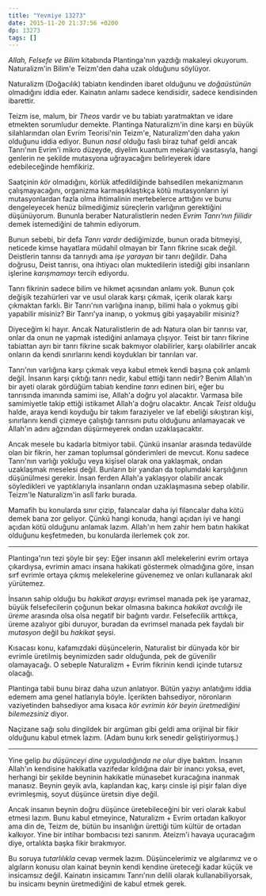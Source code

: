```yaml
---
title: "Yevmiye 13273"
date: 2015-11-20 21:37:56 +0200
dp: 13273
tags: []
---
```


*Allah, Felsefe ve Bilim* kitabında Plantinga'nın yazdığı makaleyi
 okuyorum. Naturalizm'in Bilim'e Teizm'den daha uzak olduğunu söylüyor.

Naturalizm (Doğacılık) tabiatın kendinden ibaret olduğunu ve *doğaüstünün*
olmadığını iddia eder. Kainatın anlamı sadece kendisidir, sadece kendisinden
ibarettir.

Teizm ise, malum, bir *Theos* vardır ve bu tabiatı yaratmaktan ve idare etmekten
sorumludur demekte. Plantinga Naturalizm'in dine karşı en büyük silahlarından
olan Evrim Teorisi'nin Teizm'e, Naturalizm'den daha yakın olduğunu iddia
ediyor. Bunun *nasıl* olduğu faslı biraz tuhaf geldi ancak Tanrı'nın Evrim'i
mikro düzeyde, diyelim kuantum mekaniği vasıtasıyla, hangi genlerin ne şekilde
mutasyona uğrayacağını belirleyerek idare edebileceğinde hemfikiriz. 

Saatçinin *kör* olmadığını, körlük atfedildiğinde bahsedilen mekanizmanın
çalışmayacağını, organizma karmaşıklaştıkça kötü mutasyonların iyi
mutasyonlardan fazla olma ihtimalinin mertebelerce arttığını ve bunu
dengeleyecek henüz bilmediğimiz süreçlerin varlığının gerektiğini
düşünüyorum. Bununla beraber Naturalistlerin neden *Evrim Tanrı'nın fiilidir*
demek istemediğini de tahmin ediyorum.

Bunun sebebi, bir defa *Tanrı vardır* dediğimizde, bunun orada bitmeyişi,
neticede kimse hayatlara müdahil olmayan bir Tanrı fikrine sıcak
değil. Deistlerin tanrısı da tanrıydı ama *işe yarayan* bir tanrı değildir. Daha
doğrusu, Deist tanrısı, ona ihtiyacı olan muktedilerin istediği gibi insanların
işlerine *karışmamayı* tercih ediyordu. 

Tanrı fikrinin sadece bilim ve hikmet açısından anlamı yok. Bunun çok değişik
tezahürleri var ve usul olarak karşı çıkmak, içerik olarak karşı çıkmaktan
farklı. Bir Tanrı'nın varlığına inanıp, bilimi hala o yokmuş gibi yapabilir
misiniz? Bir Tanrı'ya inanıp, o yokmuş gibi yaşayabilir misiniz?

Diyeceğim ki hayır. Ancak Naturalistlerin de adı Natura olan bir tanrısı var,
onlar da onun ne yapmak istediğini anlamaya çlışıyor. Teist bir tanrı fikrine
tabiattan ayrı bir tanrı fikrine sıcak bakmıyor olabilirler, karşı olabilirler
ancak onların da kendi sınırlarını kendi koydukları bir tanrıları var.

Tanrı'nın varlığına karşı çıkmak veya kabul etmek kendi başına çok anlamlı
değil. İnsanın karşı çıktığı tanrı nedir, kabul ettiği tanrı nedir?  Benim
Allah'ın bir ayeti olarak gördüğüm tabiatı kendine *tanrı* edinen biri, eğer bu
tanrısında imanında samimi ise, Allah'a doğru yol alacaktır. Varmasa bile
samimiyetle takip ettiği istikamet Allah'a doğru olacaktır. Ancak *Teist* olduğu
halde, araya kendi koyduğu bir takım faraziyeler ve laf ebeliği sıkıştıran kişi,
sınırlarını kendi çizmeye çalıştığı tanrısını putu olduğunu anlamayacak ve
Allah'ın adını ağzından düşürmeyerek ondan uzaklaşacaktır.

Ancak mesele bu kadarla bitmiyor tabii. Çünkü insanlar arasında tedavülde olan
bir fikrin, her zaman toplumsal gönderimleri de mevcut. Konu sadece Tanrı'nın
varlığı yokluğu veya kişisel olarak ona yaklaşmak, ondan uzaklaşmak meselesi
değil. Bunların bir yandan da toplumdaki karşılığının düşünülmesi gerekir. İnsan
ferden Allah'a yaklaşıyor olabilir ancak söyledikleri ve yaptıklarıyla
insanların ondan uzaklaşmasına sebep olabilir. Teizm'le Naturalizm'in aslî farkı
burada.

Mamafih bu konularda sınır çizip, falancalar daha iyi filancalar daha kötü demek
bana zor geliyor. Çünkü hangi konuda, hangi açıdan iyi ve hangi açıdan kötü
olduğunu anlamak lazım. Allah'ın hem zahir hem batın hakikat olduğunu
keşfetmeden, bu konularda ilerlemek çok zor. 

------

Plantinga'nın tezi şöyle bir şey: Eğer insanın aklî melekelerini evrim ortaya
çıkardıysa, evrimin amacı insana hakikati göstermek olmadığına göre, insan sırf
evrimle ortaya çıkmış melekelerine güvenemez ve onları kullanarak akıl
yürütemez.

İnsanın sahip olduğu bu *hakikat arayışı* evrimsel manada pek işe yaramaz, büyük
felsefecilerin çoğunun bekar olmasına bakınca *hakikat avcılığı* ile *üreme*
arasında olsa olsa negatif bir bağıntı vardır. Felsefecilik arttıkça, üreme
azalıyor gibi duruyor, buradan da evrimsel manada pek faydalı bir *mutasyon*
değil bu *hakikat* şeysi.

Kısacası konu, kafamızdaki düşüncelerin, Naturalist bir dünyada kör bir evrimle
üretilmiş beynimizden sadır olduğunda, pek de güvenilir olamayacağı. O sebeple
Naturalizm + Evrim fikrinin kendi içinde tutarsız olacağı.

Plantinga tabii bunu biraz daha uzun anlatıyor. Bütün yazıyı anlatığımı iddia
edemem ama genel hatlarıyla böyle. İçerikten bahsediyor, nöronların vaziyetinden
bahsediyor ama kısaca *kör evrimin kör beyin üretmediğini bilemezsiniz* diyor.

Naçizane sağı solu dingildek bir argüman gibi geldi ama orijinal bir fikir
olduğunu kabul etmek lazım. (Adam bunu kırk senedir geliştiriyormuş.)

-----

Yine gelip *bu düşünceyi dine uyguladığında ne olur* diye baktım. İnsanın
Allah'ın kendisine hakikatla vazifedar kıldığına dair bir inancı yoksa, evet,
herhangi bir şekilde beyninin hakikatle münasebet kuracağına inanmak
manasız. Beynin geyik avla, kaplandan kaç, karşı cinsle işi pişir falan diye
evrimleşmiş, soyut düşünce üretsin diye değil.

Ancak insanın beynin doğru düşünce üretebileceğini bir veri olarak kabul etmesi
lazım. Bunu kabul etmeyince, Naturalizm + Evrim ortadan kalkıyor ama din de,
Teizm de, bütün bu insanlığın ürettiği tüm kültür de ortadan kalkıyor. Yine bir
intihar bombacısı tezi sanırım. Ateizm'i havaya uçuracağım diye, ortalıkta başka
fikir bırakmıyor.

Bu soruya *tutarlılıkla* cevap vermek lazım. Düşüncelerimiz ve algılarımız ve o
algıların konusu olan kainat beynin kendi kendine üreteceği kadar küçük ve
insicamsız değil. Kainatın insicamını Tanrı'nın delili olarak kullanabiliyorsak,
bu insicamı beynin üretmediğini de kabul etmek gerek. 





